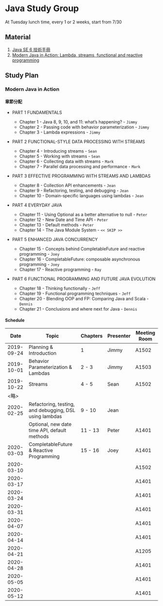 # Java Study Group

At Tuesday lunch time, every 1 or 2 weeks, start from 7/30

## Material
1. [Java SE 6 技術手冊](https://github.com/JustinSDK/JavaSE6Tutorial)
2. [Modern Java in Action: Lambda, streams, functional and reactive programming](https://www.manning.com/books/modern-java-in-action)

## Study Plan

### Modern Java in Action
#### 章節分配
- PART 1 FUNDAMENTALS
  - Chapter 1 - Java 8, 9, 10, and 11: what’s happening? - `Jimmy`
  - Chapter 2 - Passing code with behavior parameterization - `Jimmy`
  - Chapter 3 - Lambda expressions - `Jimmy`

- PART 2 FUNCTIONAL-STYLE DATA PROCESSING WITH STREAMS
  - Chapter 4 - Introducing streams - `Sean`
  - Chapter 5 - Working with streams - `Sean`
  - Chapter 6 - Collecting data with streams - `Mark`
  - Chapter 7 - Parallel data processing and performance - `Mark`

- PART 3 EFFECTIVE PROGRAMMING WITH STREAMS AND LAMBDAS
  - Chapter 8 - Collection API enhancements - `Jean`
  - Chapter 9 - Refactoring, testing, and debugging - `Jean`
  - Chapter 10 - Domain-specific languages using lambdas - `Jean`

- PART 4 EVERYDAY JAVA
  - Chapter 11 - Using Optional as a better alternative to null - `Peter`
  - Chapter 12 - New Date and Time API - `Peter`
  - Chapter 13 - Default methods - `Peter`
  - Chapter 14 - The Java Module System - `<< SKIP >>`

- PART 5 ENHANCED JAVA CONCURRENCY
  - Chapter 15 - Concepts behind CompletableFuture and reactive programming - `Joey`
  - Chapter 16 - CompletableFuture: composable asynchronous programming - `Joey`
  - Chapter 17 - Reactive programming - `Ray`

- PART 6 FUNCTIONAL PROGRAMMING AND FUTURE JAVA EVOLUTION
  - Chapter 18 - Thinking functionally - `Jeff`
  - Chapter 19 - Functional programming techniques - `Jeff`
  - Chapter 20 - Blending OOP and FP: Comparing Java and Scala - `Dennis`
  - Chapter 21 - Conclusions and where next for Java - `Dennis`

#### Schedule
|Date      |Topic|Chapters|Presenter|Meeting Room|
|----------|-----|--------|---------|------------|
|2019-09-24|Planning & Introduction            |1   |Jimmy|A1502|
|2019-10-01|Behavior Parameterization & Lambdas|2 - 3|Jimmy|A1503|
|2019-10-22|Streams                            |4 - 5|Sean |A1502|
|<略>      |     |        |         |            |
|2020-02-25|Refactoring, testing, and debugging, DSL using lambdas |9 - 10|Jean ||
||Optional, new date time API, default methods|11 - 13|Peter|A1401|
|2020-03-03|CompletableFuture & Reactive Programming |15 - 16 |Joey |A1401|
|2020-03-10| | | |A1502|
|2020-03-17| | | |A1401|
|2020-03-24| | | |A1401|
|2020-03-31| | | |A1401|
|2020-04-07| | | |A1401|
|2020-04-14| | | |A1401|
|2020-04-21| | | |A1205|
|2020-04-28| | | |A1401|
|2020-05-05| | | |A1401|
|2020-05-12| | | |A1401|
